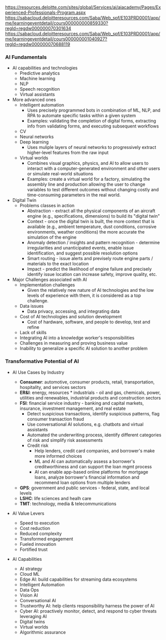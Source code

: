 https://resources.deloitte.com/sites/global/Services/ai/aiacademy/Pages/Experienced-Professionals-Program.aspx <br>
https://sabacloud.deloitteresources.com/Saba/Web_spf/E103PRD0001/app/me/learningeventdetail/cours000000000859330?regId=regdw000000070301634 <br>
https://sabacloud.deloitteresources.com/Saba/Web_spf/E103PRD0001/app/me/learningeventdetail/cours000000001040927?regId=regdw000000070688119

### AI Fundamentals
* AI capabilities and technologies
  * Predictive analytics
  * Machine learning
  * NLP
  * Speech recognition
  * Virtual assistants <br>
* More advanced ones
  * Intelligent automation
    * Uses precisely programmed bots in combination of ML, NLP, and RPA to automate specific tasks within a given system
    * Examples: validating the completion of digital forms, extracting info from validating forms, and executing subsequent workflows
  * CV
  * Neural networks
  * Deep learning
    * Uses muliple layers of neural networks to progressively extract higher-level features from the raw input
  * Virtual worlds
    * Combines visual graphics, physics, and AI to allow users to interact with a computer-generated environment and other users or simulate real-world situations
    * Examples: create a virtual world for a factory, simulating the assembly line and production allowing the user to change variables to test different outcomes without changing costly and time-consuming parameters in the real world.
* Digital Twin
  * Problems classes in action
    * Abstraction - extract all the physical components of an aircraft engine (e.g., specifications, dimensions) to build its "digital twin"
    * Context - once the digital twin is built, the more context that is available (e.g., ambient temperature, dust conditions, corrosive environments, weather conditions) the more accurate the simulation of the engine
    * Anomaly detection / insights and pattern recognition - determine irregularities and unanticipated events, enable issue identification, and suggest possible resolution options
    * Smart routing - issue alerts and previsely route engine parts / materials to the exact location
    * Impact - predict the likelihood of engine failure and precisely identify issue location can increase safety, improve quality, etc.
* Major Challenges associated with AI
  * Implementation challenges
    * Given the relatively new nature of AI technologies and the low levels of experience with them, it is considered as a top challenge.
  * Data issues
    * Data privacy, accessing, and integrating data
  * Cost of AI technologies and solution development
    * Cost of hardware, software, and people to develop, test and refine
  * Lack of skills
  * Integrating AI into a knowledge worker's responsibilities
  * Challenges in measuring and proving business value
  * Inability to generalize a specific AI solution to another problem

### Transformative Potential of AI
* AI Use Cases by Industry
  * __Consumer__: automotive, consumer products, retail, transportation, hospitality, and services sectors
  * __ER&I__: energy, resources * industrials - oil and gas, chemicals, power, utilities and renewables, industrial products and construction sectors
  * __FSI__: financial service industry - banking and capital markets, insurance, investment management, and real estate
    * Detect suspicious transactions, identify suspicious patterns, flag consumer transaction fraud
    * Use conversational AI solutions, e.g. chatbots and virtual assistants
    * Automated the underwriting process, identify different categories of risk and simplify risk assessments
    * Credit risk
      * Help lenders, credit card companies, and borrower's make more informed choices
      * ML and AI can automatically assess a borrower's creditworthiness and can support the loan mgmt process
      * AI can enable app-based online platforms for mortgage loans, analyze borrower's financial information and recommend loan options from multiple lenders
  * __GPS__: government and public services - federal, state, and local levels
  * __LSHC__: life sciences and healh care
  * __TMT__: technology, media & telecommunications

* AI Value Levers 
  * Speed to execution
  * Cost reduction
  * Reduced complexity
  * Transformed engagement
  * Fueled innovation
  * Fortified trust
 
* AI Capabilities
  * AI strategy
  * Cloud ML
  * Edge AI: build capabilities for streaming data ecosystems
  * Intelligent Automation
  * Data Ops
  * Vision AI
  * Conversational AI
  * Trustworthy AI: help clients responsibility harness the power of AI
  * Cyber AI: proactively monitor, detect, and respond to cyber threats leveraging AI
  * Digital twins
  * Virtual worlds
  * Algorithmic assurance
